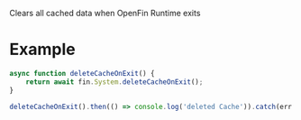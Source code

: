 Clears all cached data when OpenFin Runtime exits
# Example
```js
async function deleteCacheOnExit() {
    return await fin.System.deleteCacheOnExit();
}

deleteCacheOnExit().then(() => console.log('deleted Cache')).catch(err => console.log(err));
```
